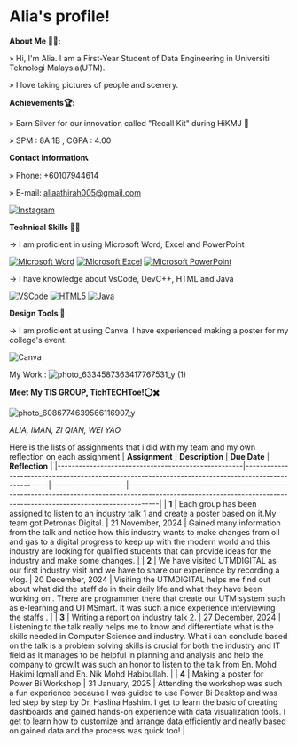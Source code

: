 # Alia's profile!

**About Me 👩‍🎓:**

» Hi, I'm Alia. I am a First-Year Student of Data Engineering in Universiti Teknologi Malaysia(UTM).

» I love taking pictures of people and scenery.

**Achievements🏆:**

» Earn Silver for our innovation called "Recall Kit" during HiKMJ 🥈

» SPM : 8A 1B , CGPA : 4.00 



**Contact Information📞**

» Phone: +60107944614

» E-mail: aliaathirah005@gmail.com 

 [![Instagram](https://img.shields.io/badge/Instagram-pink?logo=instagram&style=for-the-badge)](https://www.instagram.com/nraliiyoo?igsh=MXNjY3luMXVwbzc4MA%3D%3D&utm_source=qr)




**Technical Skills 👩‍💻**

→ I am proficient in using Microsoft Word, Excel and PowerPoint

[![Microsoft Word](https://img.shields.io/badge/Microsoft%20Word-0078D4?style=for-the-badge&logo=microsoft-word&logoColor=white)](https://www.microsoft.com)
[![Microsoft Excel](https://img.shields.io/badge/Microsoft%20Excel-217346?style=for-the-badge&logo=microsoft-excel&logoColor=white)](https://www.microsoft.com)
[![Microsoft PowerPoint](https://img.shields.io/badge/Microsoft%20PowerPoint-B7472A?style=for-the-badge&logo=microsoft-powerpoint&logoColor=white)](https://www.microsoft.com)


→ I have knowledge about VsCode, DevC++, HTML and Java

[![VSCode](https://img.shields.io/badge/VSCode-007ACC?style=for-the-badge&logo=visual-studio-code&logoColor=white)](https://code.visualstudio.com/)
[![HTML5](https://img.shields.io/badge/HTML5-E34F26?style=for-the-badge&logo=html5&logoColor=white)](https://developer.mozilla.org/en-US/docs/Web/HTML)
[![Java](https://img.shields.io/badge/Java-007396?style=for-the-badge&logo=java&logoColor=white)](https://www.oracle.com/java/)



**Design Tools 🎨**

→ I am proficient at using Canva. I have experienced making a poster for my college's event.

![Canva](https://img.shields.io/badge/Canva-FFCC00?style=for-the-badge&logo=canva&logoColor=white)


My Work : 
![photo_6334587363417767531_y (1)](https://github.com/user-attachments/assets/2dbebf40-93fe-4895-9143-543bf71da7ce)







**Meet My TIS GROUP, TichTECHToe!⭕✖️**

![photo_6086774639566116907_y](https://github.com/user-attachments/assets/b990e411-1773-4773-b2ad-ba99c632c2c3)



*ALIA, IMAN, ZI QIAN, WEI YAO*


Here is the lists of assignments that i did with my team and my own reflection on each assignment
| **Assignment**                                     | **Description**                                                                                     | **Due Date**        | **Reflection**                                                                                                                                                      |
|----------------------------------------------------|-----------------------------------------------------------------------------------------------------|---------------------|--------------------------------------------------------------------------------------------------------------------------------------------------------------------|
| **1**               | Each group has been assigned to listen to an industry talk 1 and create a poster based on it.My team got Petronas Digital.               | 21 November, 2024   | Gained many information from the talk and notice how this industry wants to make changes from oil and gas to a digital progress to keep up with the modern world and this industry are looking for qualified students that can provide ideas for the industry and make some changes. |
| **2**    | We have  visited UTMDIGITAL as our first industry visit and we have to share our experience by recording a vlog. | 20 December, 2024       | Visiting the UTMDIGITAL helps me find out about what did the staff do in their daily life and what they have been working on . There are programmer there that create our UTM system such as e-learning and UTMSmart. It was such a nice experience interviewing the staffs .    |
| **3**                    | Writing a report on industry talk 2.                       | 27 December, 2024    | Listening to the talk really helps me to know and differentiate what is the skills needed in Computer Science and industry. What i can conclude based on the talk is a problem solving skills is crucial for both the industry and IT field as it manages to be helpful in planning and analysis and help the company to grow.It was such an honor to listen to the talk from En. Mohd Hakimi Iqmall and En. Nik Mohd Habibullah. |
| **4**                    | Making a poster for Power Bi Workshop                       | 31 January, 2025   | Attending the workshop was such a fun experience because I was guided to use Power Bi Desktop and was led step by step by Dr. Haslina Hashim. I get to learn the basic of creating dashboards and gained hands-on experience with data visualization tools. I get to learn how to customize and arrange data efficiently and neatly based on gained data and the process was quick too! |
